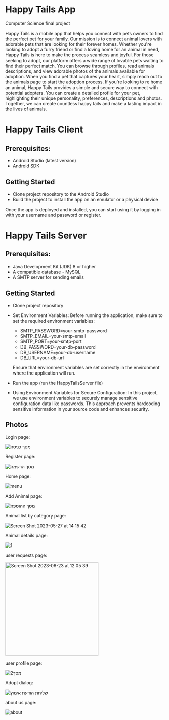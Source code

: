 # Happy Tails App
Computer Science final project

Happy Tails is a mobile app that helps you connect with pets owners to find the perfect pet for your family. Our mission is to connect animal lovers with adorable pets that are looking for their forever homes. Whether you're looking to adopt a furry friend or find a loving home for an animal in need, Happy Tails is here to make the process seamless and joyful. For those seeking to adopt, our platform offers a wide range of lovable pets waiting to find their perfect match. You can browse through profiles, read animals descriptions, and view adorable photos of the animals available for adoption. When you find a pet that captures your heart, simply reach out to the animals page to start the adoption process. If you're looking to re home an animal, Happy Tails provides a simple and secure way to connect with potential adopters. You can create a detailed profile for your pet, highlighting their unique personality, preferences, descriptions and photos.
Together, we can create countless happy tails and make a lasting impact in the lives of animals.

# Happy Tails Client

## Prerequisites: 
- Android Studio (latest version)
- Android SDK

## Getting Started
- Clone project repository to the Android Studio
- Build the project to install the app on an emulator or a physical device
  
Once the app is deployed and installed, you can start using it by logging in with your username and password or register.

# Happy Tails Server

## Prerequisites:
- Java Development Kit (JDK) 8 or higher
- A compatible database - MySQL
- A SMTP server for sending emails

## Getting Started
- Clone project repository 
- Set Environment Variables: Before running the application, make sure to set the required environment variables:
   - SMTP_PASSWORD=your-smtp-password
   - SMTP_EMAIL=your-smtp-email
   - SMTP_PORT=your-smtp-port
   - DB_PASSWORD=your-db-password
   - DB_USERNAME=your-db-username
   - DB_URL=your-db-url

  Ensure that environment variables are set correctly in the environment where the application will run.
- Run the app (run the HappyTailsServer file)

- Using Environment Variables for Secure Configuration: 
In this project, we use environment variables to securely manage sensitive configuration data like passwords.
This approach prevents hardcoding sensitive information in your source code and enhances security.

## Photos

Login page:

![מסך כניסה](https://github.com/nataly-projects/HappyTailsApp/assets/57751387/c8c3c7ff-956a-499c-8aba-5248f75e0fc3)

Register page: 

![מסך הרשמה](https://github.com/nataly-projects/HappyTailsApp/assets/57751387/68bcd1ad-4184-4f90-9151-36ada4816a14)

Home page: 

![menu](https://github.com/nataly-projects/HappyTailsApp/assets/57751387/e18a5439-ac52-40af-adbc-40ac1497fc1a)

Add Animal page: 

![מסך ההוספה](https://github.com/nataly-projects/HappyTailsApp/assets/57751387/5af283be-9a62-4c51-b087-a1a13f5077bb)

Animal list by category page: 

![Screen Shot 2023-05-27 at 14 15 42](https://github.com/nataly-projects/HappyTailsApp/assets/57751387/4909a7e2-249e-4b22-8985-eba8cae3f366)

Animal details page: 

![1](https://github.com/nataly-projects/HappyTailsApp/assets/57751387/6df9c5d1-aa4a-4c5e-aae3-da0d5950fc17)

user requests page: 

<img width="294" alt="Screen Shot 2023-06-23 at 12 05 39" src="https://github.com/nataly-projects/HappyTailsApp/assets/57751387/fae1c49e-9827-4521-9ef4-91179dff6fd6">

user profile page: 

![מסך2](https://github.com/nataly-projects/HappyTailsApp/assets/57751387/f355b902-881d-4f5a-a7bb-bc82dc1e5ac2)

Adopt dialog:

![שליחת הודעת אימוץ](https://github.com/nataly-projects/HappyTailsApp/assets/57751387/9723b4ba-12b0-4b31-82e6-360a1fddf732)


about us page:

![about](https://github.com/nataly-projects/HappyTailsApp/assets/57751387/607f1ec7-3a01-445d-a782-b610ef8fbbd4)

